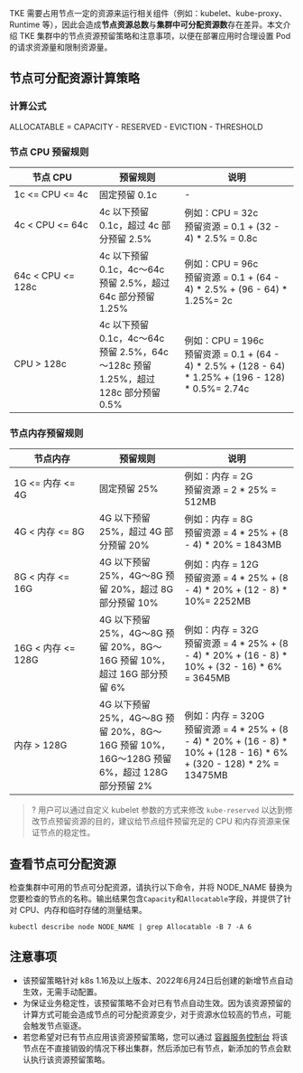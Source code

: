

TKE 需要占用节点一定的资源来运行相关组件（例如：kubelet、kube-proxy、Runtime 等），因此会造成**节点资源总数**与**集群中可分配资源数**存在差异。本文介绍 TKE 集群中的节点资源预留策略和注意事项，以便在部署应用时合理设置 Pod 的请求资源量和限制资源量。

## 节点可分配资源计算策略

### 计算公式
ALLOCATABLE = CAPACITY - RESERVED - EVICTION - THRESHOLD

### 节点 CPU 预留规则

<table>
<thead>
  <tr>
    <th width="30%">节点 CPU</th>
    <th width="30%">预留规则</th>
    <th>说明</th>
  </tr>
</thead>
<tbody>
  <tr>
    <td>1c &lt;= CPU &lt;= 4c</td>
    <td>固定预留 0.1c</td>
    <td>-</td>
  </tr>
  <tr>
    <td>4c &lt; CPU &lt;= 64c</td>
    <td>4c 以下预留 0.1c，超过 4c 部分预留 2.5%</td>
    <td>例如：CPU = 32c<br>预留资源 = 0.1 + (32 - 4) * 2.5% = 0.8c</td>
  </tr>
  <tr>
    <td>64c &lt; CPU &lt;= 128c</td>
    <td>4c 以下预留 0.1c，4c～64c 预留 2.5%，超过 64c 部分预留 1.25%</td>
    <td>例如：CPU = 96c<br>预留资源 = 0.1 + (64 - 4) * 2.5% + (96 - 64) * 1.25%= 2c</td>
  </tr>
  <tr>
    <td>CPU &gt; 128c</td>
    <td>4c 以下预留 0.1c，4c～64c 预留 2.5%，64c～128c 预留 1.25%，超过 128c 部分预留 0.5%</td>
    <td>例如：CPU = 196c<br>预留资源 = 0.1 + (64 - 4) * 2.5% + (128 - 64) * 1.25% + (196 - 128) * 0.5%= 2.74c</td>
  </tr>
</tbody>
</table>

### 节点内存预留规则

<table>
<thead>
  <tr>
    <th width="30%">节点内存</th>
    <th width="30%">预留规则</th>
    <th>说明</th>
  </tr>
</thead>
<tbody>
  <tr>
    <td>1G &lt;= 内存 &lt;= 4G</td>
    <td>固定预留 25%</td>
    <td>例如：内存 = 2G<br>预留资源 = 2 * 25% = 512MB</td>
  </tr>
  <tr>
    <td>4G &lt; 内存 &lt;= 8G</td>
    <td>4G 以下预留 25%，超过 4G 部分预留 20%</td>
    <td>例如：内存 = 8G<br>预留资源 = 4 * 25% + (8 - 4) * 20% = 1843MB</td>
  </tr>
  <tr>
    <td>8G &lt; 内存 &lt;= 16G</td>
    <td>4G 以下预留 25%，4G～8G 预留 20%，超过 8G 部分预留 10%</td>
    <td>例如：内存 = 12G<br>预留资源 = 4 * 25% + (8 - 4) * 20% + (12 - 8) * 10%= 2252MB</td>
  </tr>
  <tr>
    <td>16G &lt; 内存 &lt;= 128G</td>
    <td>4G 以下预留 25%，4G～8G 预留 20%，8G～16G 预留 10%，超过 16G 部分预留 6%</td>
    <td>例如：内存 = 32G<br>预留资源 = 4 * 25% + (8 - 4) * 20% + (16 - 8) * 10% + (32 - 16) * 6% = 3645MB</td>
  </tr>
  <tr>
    <td>内存 &gt; 128G</td>
    <td>4G 以下预留 25%，4G～8G 预留 20%，8G～16G 预留 10%，16G～128G 预留 6%，超过 128G 部分预留 2%</td>
    <td>例如：内存 = 320G<br>预留资源 = 4 * 25% + (8 - 4) * 20% + (16 - 8) * 10% + (128 - 16) * 6% + (320 - 128) * 2% = 13475MB</td>
  </tr>
</tbody>
</table>

>? 用户可以通过自定义 kubelet 参数的方式来修改 `kube-reserved` 以达到修改节点预留资源的目的，建议给节点组件预留充足的 CPU 和内存资源来保证节点的稳定性。

## 查看节点可分配资源
检查集群中可用的节点可分配资源，请执行以下命令，并将 NODE_NAME 替换为您要检查的节点的名称。输出结果包含`Capacity`和`Allocatable`字段，并提供了针对 CPU、内存和临时存储的测量结果。

```
kubectl describe node NODE_NAME | grep Allocatable -B 7 -A 6
```

## 注意事项
- 该预留策略针对 k8s 1.16及以上版本、2022年6月24日后创建的新增节点自动生效，无需手动配置。
- 为保证业务稳定性，该预留策略不会对已有节点自动生效。因为该资源预留的计算方式可能会造成节点的可分配资源变少，对于资源水位较高的节点，可能会触发节点驱逐。
- 若您希望对已有节点应用该资源预留策略，您可以通过 [容器服务控制台](https://console.cloud.tencent.com/tke2/cluster) 将该节点在不直接销毁的情况下移出集群，然后添加已有节点，新添加的节点会默认执行该资源预留策略。
